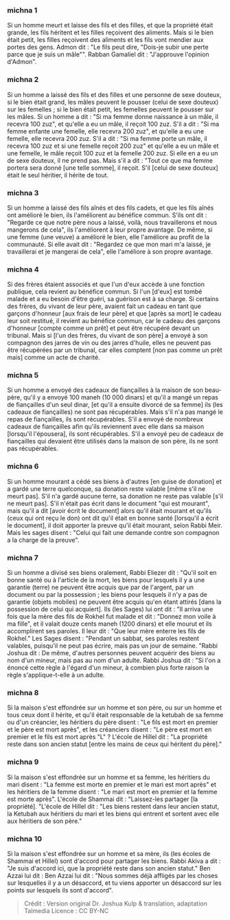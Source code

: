 
### michna 1
Si un homme meurt et laisse des fils et des filles, et que la propriété était grande, les fils héritent et les filles reçoivent des aliments. Mais si le bien était petit, les filles reçoivent des aliments et les fils vont mendier aux portes des gens. Admon dit :  "Le fils peut dire, "Dois-je subir une perte parce que je suis un mâle"". Rabban Gamaliel dit :  "J'approuve l'opinion d'Admon".

### michna 2
Si un homme a laissé des fils et des filles et une personne de sexe douteux, si le bien était grand, les mâles peuvent le pousser (celui de sexe douteux) sur les femelles ; si le bien était petit, les femelles peuvent le pousser sur les mâles. Si un homme a dit : "Si ma femme donne naissance à un mâle, il recevra 100 zuz", et qu'elle a eu un mâle, il reçoit 100 zuz. S'il a dit : "Si ma femme enfante une femelle, elle recevra 200 zuz", et qu'elle a eu une femelle, elle recevra 200 zuz. S'il a dit : "Si ma femme porte un mâle, il recevra 100 zuz et si une femelle reçoit 200 zuz" et qu'elle a eu un mâle et une femelle, le mâle reçoit 100 zuz et la femelle 200 zuz. Si elle en a eu un de sexe douteux, il ne prend pas. Mais s'il a dit : "Tout ce que ma femme portera sera donné [une telle somme], il reçoit. S'il [celui de sexe douteux] était le seul héritier, il hérite de tout.

### michna 3
Si un homme a laissé des fils aînés et des fils cadets, et que les fils aînés ont amélioré le bien, ils l'améliorent au bénéfice commun. S'ils ont dit : "Regarde ce que notre père nous a laissé, voilà, nous travaillerons et nous mangerons de cela", ils l'améliorent à leur propre avantage. De même, si une femme (une veuve) a amélioré le bien, elle l'améliore au profit de la communauté. Si elle avait dit : "Regardez ce que mon mari m'a laissé, je travaillerai et je mangerai de cela", elle l'améliore à son propre avantage.

### michna 4
Si des frères étaient associés et que l'un d'eux accède à une fonction publique, cela revient au bénéfice commun. Si l'un [d'eux] est tombé malade et a eu besoin d'être guéri, sa guérison est à sa charge. Si certains des frères, du vivant de leur père, avaient fait un cadeau en tant que garçons d'honneur [aux frais de leur père] et que [après sa mort] le cadeau leur soit restitué, il revient au bénéfice commun, car le cadeau des garçons d'honneur [compte comme un prêt] et peut être récupéré devant un tribunal. Mais si [l'un des frères, du vivant de son père] a envoyé à son compagnon des jarres de vin ou des jarres d'huile, elles ne peuvent pas être récupérées par un tribunal, car elles comptent [non pas comme un prêt mais] comme un acte de charité.

### michna 5
Si un homme a envoyé des cadeaux de fiançailles à la maison de son beau-père, qu'il y a envoyé 100 maneh (10 000 dinars) et qu'il a mangé un repas de fiançailles d'un seul dinar, [et qu'il a ensuite divorcé de sa femme] ils (les cadeaux de fiançailles) ne sont pas récupérables. Mais s'il n'a pas mangé le repas de fiançailles, ils sont récupérables. S'il a envoyé de nombreux cadeaux de fiançailles afin qu'ils reviennent avec elle dans sa maison [lorsqu'il l'épousera], ils sont récupérables. S'il a envoyé peu de cadeaux de fiançailles qui devaient être utilisés dans la maison de son père, ils ne sont pas récupérables.

### michna 6
Si un homme mourant a cédé ses biens à d'autres [en guise de donation] et a gardé une terre quelconque, sa donation reste valable [même s'il ne meurt pas]. S'il n'a gardé aucune terre, sa donation ne reste pas valable [s'il ne meurt pas]. S'il n'était pas écrit dans le document "qui est mourant", mais qu'il a dit [avoir écrit le document] alors qu'il était mourant et qu'ils (ceux qui ont reçu le don) ont dit qu'il était en bonne santé [lorsqu'il a écrit le document], il doit apporter la preuve qu'il était mourant, selon Rabbi Meir. Mais les sages disent :  "Celui qui fait une demande contre son compagnon a la charge de la preuve".

### michna 7
Si un homme a divisé ses biens oralement, Rabbi Eliezer dit :  "Qu'il soit en bonne santé ou à l'article de la mort, les biens pour lesquels il y a une garantie (terre) ne peuvent être acquis que par de l'argent, par un document ou par la possession ; les biens pour lesquels il n'y a pas de garantie (objets mobiles) ne peuvent être acquis qu'en étant attirés [dans la possession de celui qui acquiert]. Ils (les Sages) lui ont dit :  "Il arriva une fois que la mère des fils de Rokhel fut malade et dit : "Donnez mon voile à ma fille", et il valait douze cents maneh (1200 dinars) et elle mourut et ils accomplirent ses paroles. Il leur dit :  "Que leur mère enterre les fils de Rokhel." Les Sages disent :  "Pendant un sabbat, ses paroles restent valables, puisqu'il ne peut pas écrire, mais pas un jour de semaine. "Rabbi Joshua dit :  De même, d'autres personnes peuvent acquérir des biens au nom d'un mineur, mais pas au nom d'un adulte. Rabbi Joshua dit :  "Si l'on a énoncé cette règle à l'égard d'un mineur, à combien plus forte raison la règle s'applique-t-elle à un adulte.

### michna 8
Si la maison s'est effondrée sur un homme et son père, ou sur un homme et tous ceux dont il hérite, et qu'il était responsable de la ketubah de sa femme ou d'un créancier, les héritiers du père disent : "Le fils est mort en premier et le père est mort après", et les créanciers disent : "Le père est mort en premier et le fils est mort après "L" ?  L'école de Hillel dit :  "La propriété reste dans son ancien statut [entre les mains de ceux qui héritent du père]."

### michna 9
Si la maison s'est effondrée sur un homme et sa femme, les héritiers du mari disent : "La femme est morte en premier et le mari est mort après" et les héritiers de la femme disent : "Le mari est mort en premier et la femme est morte après". L'école de Shammai dit :  "Laissez-les partager [la propriété]. "L'école de Hillel dit :  "Les biens restent dans leur ancien statut, la Ketubah aux héritiers du mari et les biens qui entrent et sortent avec elle aux héritiers de son père."

### michna 10
Si la maison s'est effondrée sur un homme et sa mère, ils (les écoles de Shammai et Hillel) sont d'accord pour partager les biens. Rabbi Akiva a dit : "Je suis d'accord ici, que la propriété reste dans son ancien statut." Ben Azzai lui dit :  Ben Azzai lui dit : "Nous sommes déjà affligés par les choses sur lesquelles il y a un désaccord, et tu viens apporter un désaccord sur les points sur lesquels ils sont d'accord".

>Crédit : Version original Dr. Joshua Kulp & translation, adaptation Talmedia
>Licence : CC BY-NC